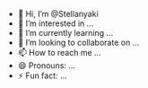- 👋 Hi, I’m @Stellanyaki
- 👀 I’m interested in ...
- 🌱 I’m currently learning ...
- 💞️ I’m looking to collaborate on ...
- 📫 How to reach me ...
- 😄 Pronouns: ...
- ⚡ Fun fact: ...

<!---
Stellanyaki/Stellanyaki is a ✨ special ✨ repository because its `README.md` (this file) appears on your GitHub profile.
You can click the Preview link to take a look at your changes.
--->
